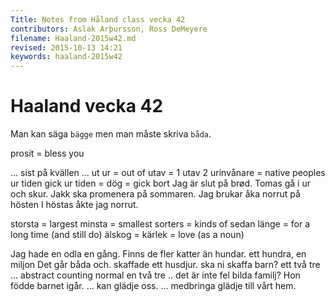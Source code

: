 ```yaml
---
Title: Notes from Håland class vecka 42
contributors: Aslak Arþursson, Ross DeMeyere
filename: Haaland-2015w42.md
revised: 2015-10-13 14:21 
keywords: haaland-2015w42
---
```


Haaland vecka 42
=================

Man kan säga `bägge` men man måste skriva `båda`.

prosit = bless you

... sist på kvällen ...
ut ur = out of
utav = 1 utav 2
urinvånare = native peoples
ur tiden
gick ur tiden = dög = gick bort
Jag är slut på brød.
Tomas gå i ur och skur.
Jakk ska promenera på sommaren.
Jag brukar åka norrut på hösten
I höstas åkte jag norrut.

storsta = largest
minsta = smallest
sorters = kinds of 
sedan länge = for a long time (and still do)
älskog = kärlek = love (as a noun)

Jag hade en odla en gång.
Finns de fler katter än hundar.
ett hundra, en miljon
Det går båda och.
skaffade ett husdjur.
ska ni skaffa barn?
ett två tre ... abstract counting normal
en två tre .. det är inte fel
bilda familj?
Hon födde barnet igår.
... kan glädje oss.
... medbringa glädje till vårt hem.
